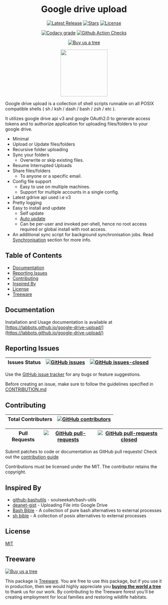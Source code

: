 <h1 align="center">Google drive upload</h1>
<p align="center">
<a href="https://github.com/labbots/google-drive-upload/releases"><img src="https://img.shields.io/github/release/labbots/google-drive-upload.svg?style=for-the-badge" alt="Latest Release"></a>
<a href="https://github.com/labbots/google-drive-upload/stargazers"><img src="https://img.shields.io/github/stars/labbots/google-drive-upload.svg?color=blueviolet&style=for-the-badge" alt="Stars"></a>
<a href="https://github.com/labbots/google-drive-upload/blob/master/LICENSE"><img src="https://img.shields.io/github/license/labbots/google-drive-upload.svg?style=for-the-badge" alt="License"></a>
</p>
<p align="center">
<a href="https://www.codacy.com/manual/labbots/google-drive-upload?utm_source=github.com&amp;utm_medium=referral&amp;utm_content=labbots/google-drive-upload&amp;utm_campaign=Badge_Grade"><img alt="Codacy grade" src="https://img.shields.io/codacy/grade/55b1591a28af473886c8dfdb3f2c9123?style=for-the-badge"></a>
<a href="https://github.com/labbots/google-drive-upload/actions"><img alt="Github Action Checks" src="https://img.shields.io/github/workflow/status/labbots/google-drive-upload/Checks?label=CI%20Checks&style=for-the-badge"></a>
</p>
<p align="center">
<a href="https://plant.treeware.earth/labbots/google-drive-upload"><img alt="Buy us a tree" src="https://img.shields.io/treeware/trees/labbots/google-drive-upload?color=green&label=Buy%20us%20a%20Tree%20%F0%9F%8C%B3&style=for-the-badge"></a>
</p>
<p align="center">
<img src="https://labbots.github.io/google-drive-upload/images/banner.png" height="150"/>
</p>

Google drive upload is a collection of shell scripts runnable on all POSIX compatible shells ( sh / ksh / dash / bash / zsh / etc ).

It utilizes google drive api v3 and google OAuth2.0 to generate access tokens and to authorize application for uploading files/folders to your google drive.

- Minimal
- Upload or Update files/folders
- Recursive folder uploading
- Sync your folders
  - Overwrite or skip existing files.
- Resume Interrupted Uploads
- Share files/folders
  - To anyone or a specific email.
- Config file support
  - Easy to use on multiple machines.
  - Support for multiple accounts in a single config.
- Latest gdrive api used i.e v3
- Pretty logging
- Easy to install and update
  - Self update
  - [Auto update](https://labbots.github.io/google-drive-upload/setup/update/)
  - Can be per-user and invoked per-shell, hence no root access required or global install with root access.
- An additional sync script for background synchronisation jobs. Read [Synchronisation](https://labbots.github.io/google-drive-upload/usage/sync/) section for more info.



## Table of Contents

- [Documentation](#documentation)
- [Reporting Issues](#reporting-issues)
- [Contributing](#contributing)
- [Inspired By](#inspired-by)
- [License](#license)
- [Treeware](#treeware)

## Documentation

Installation and Usage documentation is available at [https://labbots.github.io/google-drive-upload/](https://labbots.github.io/google-drive-upload/)

## Reporting Issues

| Issues Status | [![GitHub issues](https://img.shields.io/github/issues/labbots/google-drive-upload.svg?label=&style=for-the-badge)](https://GitHub.com/labbots/google-drive-upload/issues/) | [![GitHub issues-closed](https://img.shields.io/github/issues-closed/labbots/google-drive-upload.svg?label=&color=success&style=for-the-badge)](https://GitHub.com/labbots/google-drive-upload/issues?q=is%3Aissue+is%3Aclosed) |
| :-----------: | :-------------------------------------------------------------------------------------------------------------------------------------------------------------------------: | :-----------------------------------------------------------------------------------------------------------------------------------------------------------------------------------------------------------------------------: |

Use the [GitHub issue tracker](https://github.com/labbots/google-drive-upload/issues) for any bugs or feature suggestions.

Before creating an issue, make sure to follow the guidelines specified in [CONTRIBUTION.md](https://github.com/labbots/google-drive-upload/blob/master/CONTRIBUTING.md#creating-an-issue)

## Contributing

| Total Contributers | [![GitHub contributors](https://img.shields.io/github/contributors/labbots/google-drive-upload.svg?style=for-the-badge&label=)](https://GitHub.com/labbots/google-drive-upload/graphs/contributors/) |
| :----------------: | :--------------------------------------------------------------------------------------------------------------------------------------------------------------------------------------------------: |

| Pull Requests | [![GitHub pull-requests](https://img.shields.io/github/issues-pr/labbots/google-drive-upload.svg?label=&style=for-the-badge&color=orange)](https://GitHub.com/labbots/google-drive-upload/issues?q=is%3Apr+is%3Aopen) | [![GitHub pull-requests closed](https://img.shields.io/github/issues-pr-closed/labbots/google-drive-upload.svg?label=&color=success&style=for-the-badge)](https://GitHub.com/labbots/google-drive-upload/issues?q=is%3Apr+is%3Aclosed) |
| :-----------: | :-------------------------------------------------------------------------------------------------------------------------------------------------------------------------------------------------------------------: | :------------------------------------------------------------------------------------------------------------------------------------------------------------------------------------------------------------------------------------: |

Submit patches to code or documentation as GitHub pull requests! Check out the [contribution guide](https://github.com/labbots/google-drive-upload/blob/master/CONTRIBUTING.md)

Contributions must be licensed under the MIT. The contributor retains the copyright.

## Inspired By

- [github-bashutils](https://github.com/soulseekah/bash-utils) - soulseekah/bash-utils
- [deanet-gist](https://gist.github.com/deanet/3427090) - Uploading File into Google Drive
- [Bash Bible](https://github.com/dylanaraps/pure-bash-bible) - A collection of pure bash alternatives to external processes
- [sh bible](https://github.com/dylanaraps/pure-sh-bible) - A collection of posix alternatives to external processes

## License

[MIT](https://github.com/labbots/google-drive-upload/blob/master/LICENSE)

## Treeware

[![Buy us a tree](https://img.shields.io/treeware/trees/labbots/google-drive-upload?color=green&style=for-the-badge)](https://plant.treeware.earth/labbots/google-drive-upload)

This package is [Treeware](https://treeware.earth). You are free to use this package, but if you use it in production, then we would highly appreciate you [**buying the world a tree**](https://plant.treeware.earth/labbots/google-drive-upload) to thank us for our work. By contributing to the Treeware forest you’ll be creating employment for local families and restoring wildlife habitats.
